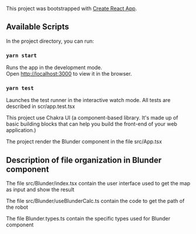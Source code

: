 This project was bootstrapped with
[Create React App](https://github.com/facebook/create-react-app).

## Available Scripts

In the project directory, you can run:
### `yarn start`

Runs the app in the development mode.<br /> Open
[http://localhost:3000](http://localhost:3000) to view it in the browser.

### `yarn test`
Launches the test runner in the interactive watch mode.
All tests are described in scr/app.test.tsx


This project use Chakra UI (a component-based library. It's made up of basic building blocks that can help you build the front-end of your web application.)

The project render the Blunder component in the file src/App.tsx 

## Description of file organization  in Blunder component 
The file src/Blunder/index.tsx contain the user interface used to get the map as input and show the result

The file src/Blunder/useBlunderCalc.ts contain the code to get the path of the robot

The file Blunder.types.ts contain the specific types used for Blunder component 
